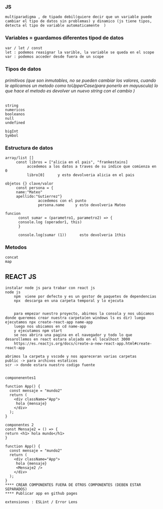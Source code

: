 ### JS
~~~
multiparadigma , de tipado debil(quiere decir que un variable puede cambiar el tipo de datos sin problemas) y dinamico (js tiene tipos, detecta el tipo de variable automaticamente  )
~~~
### Variables = guardamos diferentes tipod de datos 
~~~
var / let / const
let : podemos reasignar la varible, la variable se queda en el scope
var : podemos acceder desde fuera de un scope 
 ~~~

### Tipos de datos
###### primitivos (que son inmutables, no se pueden cambiar los valores, cuando le aplicamos un metodo como toUpperCase(para ponerlo en mayuscula) lo que hace el metodo es devolver un nuevo string con el cambio )
~~~
string
numericos
booleanos
null
undefined

bigInt
Symbol
~~~

### Estructura de datos 
~~~
array/list []
     const libros = ["alicia en el pais", "frankestains]
          accedemos a los datos a traves de su indice que comienza en 0 
          libro[0]      y esto devolveria alicia en el pais
     
objetos {} clave/valor
     const persona = {
     name:"Mateo"
     apellido:"Gutierrez"}
               accedemos con el punto 
               persona.name     y esto devolveria Mateo
      
funcion 
      const sumar = (parametro1, parametro2) => {
      console.log (operador1, this)
      }
      
      console.log(sumar (1))      esto devolveria 1this
~~~

### Metodos
~~~
concat
map

~~~

## REACT JS
~~~
instalar node js para trabar con react js
node js
    npm  viene por defecto y es un gestor de paquetes de dependencias  
    npx  descarga en una carpeta temporal y lo ejecuta 
    
    
    para empezar nuestro proyecto, abirmos la consola y nos ubicamos donde queremos crear nuestra carpeta(en windows ls es dir) luego ejecutamos npx create-react-app name-app
    luego nos ubicamos en cd name-app
    y ejecutamos npm start 
    se nos abrira una pagina en el navegador y todo lo que desarollemos en react estara alojado en el localhost 3000
    https://es.reactjs.org/docs/create-a-new-react-app.html#create-react-app

abrimos la carpeta y vscode y nos apareceran varias carpetas
public -> para archivos estaticos
scr -> donde estara nuestro codigo fuente


componenentes1

function App() {
  const mensaje = "mundo2"
  return (
    <div className="App">
     hola {mensaje}
    </div>
  );
}

componentes 2 
const Mensaje2 = () => {
return <h1> hola mundo</h1>
}

function App() {
  const mensaje = "mundo2"
  return (
    <div className="App">
     hola {mensaje}
     <Mensaje2 />
    </div>
  );
}
**** CREAR COMPONENTES FUERA DE OTROS COMPONENTES (DEBEN ESTAR SEPARADOS)
**** Publicar app en github pages

extensiones : ESLint / Error Lens
~~~


